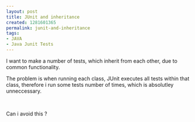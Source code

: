```yaml
---
layout: post
title: JUnit and inheritance
created: 1281601365
permalink: junit-and-inheritance
tags:
- JAVA
- Java Junit Tests
---
```

<p>I want to make a number of tests, which inherit from each other, due to common functionality.</p>
<p>The problem is when running each class, JUnit executes all tests within that class, therefore i run some tests number of times, which is absolutley unneccessary.</p>
<p>&nbsp;</p>
<p>Can i avoid this ?</p>
